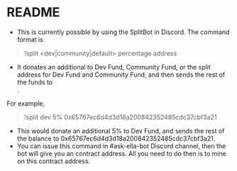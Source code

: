 # README

- This is currently possible by using the SplitBot in Discord. The command format is

> !split <dev|community|default> percentage address

- It donates an additional <percentage> to Dev Fund, Community Fund, or the split address for Dev Fund and Community Fund, and then sends the rest of the funds to <address>.

For example,

> !split dev 5% 0x65767ec6d4d3d18a200842352485cdc37cbf3a21

- This would donate an additional 5% to Dev Fund, and sends the rest of the balance to 0x65767ec6d4d3d18a200842352485cdc37cbf3a21. 
- You can issue this command in #ask-ella-bot Discord channel, then the bot will give you an contract address. All you need to do then is to mine on this contract address.
